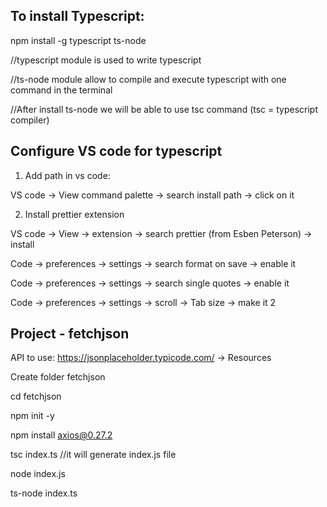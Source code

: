 ## To install Typescript:

npm install -g typescript ts-node

//typescript module is used to write typescript

//ts-node module allow to compile and execute typescript with one command in the
terminal

//After install ts-node we will be able to use tsc command (tsc = typescript
compiler)

## Configure VS code for typescript

1. Add path in vs code:

VS code -> View command palette -> search install path -> click on it

2. Install prettier extension

VS code -> View -> extension -> search prettier (from Esben Peterson) -> install

Code -> preferences -> settings -> search format on save -> enable it

Code -> preferences -> settings -> search single quotes -> enable it

Code -> preferences -> settings -> scroll -> Tab size -> make it 2

## Project - fetchjson

API to use: https://jsonplaceholder.typicode.com/ -> Resources

Create folder fetchjson

cd fetchjson

npm init -y

npm install axios@0.27.2

<!-- compile and run typescript -->

tsc index.ts //it will generate index.js file

node index.js

<!-- we can do above two steps in one step using ts-node -->

ts-node index.ts
